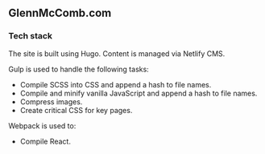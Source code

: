 ## GlennMcComb.com

### Tech stack

The site is built using Hugo. Content is managed via Netlify CMS.

Gulp is used to handle the following tasks:

- Compile SCSS into CSS and append a hash to file names.
- Compile and minify vanilla JavaScript and append a hash to file names.
- Compress images.
- Create critical CSS for key pages.

Webpack is used to:

- Compile React.